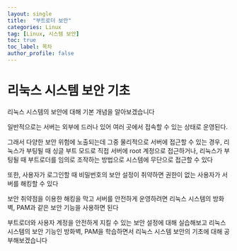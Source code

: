 ```yaml
---
layout: single
title:  "부트로더 보안"
categories: Linux
tag: [Linux, 시스템 보안]
toc: true
toc_label: 목차
author_profile: false
---
```


# 리눅스 시스템 보안 기초

리눅스 시스템의 보안에 대해 기본 개념을 알아보겠습니다

일반적으로는 서버는 외부에 드러나 있어 여러 곳에서 접속할 수 있는 상태로 운영된다.

그래서 다양한 보안 위험에 노출되는데 그중 물리적으로 서버에 접근할 수 있는 경우, 리눅스가 부팅될 때 싱글 부트 모드로 직접 서버에 root 계정으로 접근하거나, 리눅스가 부팅될 때 부트로더를 임의로 조작하는 방법으로 시스템에 무단으로 접근할 수 있다

또한, 사용자가 로그인할 때 비밀번호의 보안 설정이 취약하면 권한이 없는 사용자가 서버를 해킹할 수 있다

보안 취약점을 이용한 해킹을 막고 서버를 안전하게 운영하려면 리눅스 시스템의 방화벽, PAM과 같은
보안 기능을 사용하면 된다

부트로더와 사용자 계정을 안전하게 지킬 수 있는 보안 설정에 대해 실습해보고 리눅스 시스템의 보안 기능인 방화벽, PAM을 학습하면서 리눅스 시스템 보안의 기초에 대해 공부해보겠습니다

